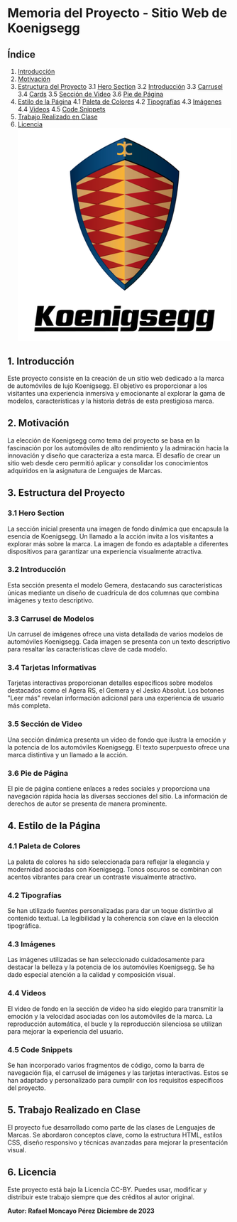 
# Memoria del Proyecto - Sitio Web de Koenigsegg

## Índice
1. [Introducción](#1-introducción)
2. [Motivación](#2-motivación)
3. [Estructura del Proyecto](#3-estructura-del-proyecto)
   3.1 [Hero Section](#31-hero-section)
   3.2 [Introducción](#32-introducción)
   3.3 [Carrusel](#33-carrusel)
   3.4 [Cards](#34-cards)
   3.5 [Sección de Video](#35-sección-de-video)
   3.6 [Pie de Página](#36-pie-de-página)
4. [Estilo de la Página](#4-estilo-de-la-página)
   4.1 [Paleta de Colores](#41-paleta-de-colores)
   4.2 [Tipografías](#42-tipografías)
   4.3 [Imágenes](#43-imágenes)
   4.4 [Videos](#44-videos)
   4.5 [Code Snippets](#45-code-snippets)
5. [Trabajo Realizado en Clase](#5-trabajo-realizado-en-clase)
6. [Licencia](#6-licencia)
![Koenigsegg Logo](./imagenes/logo.png)
## 1. Introducción
Este proyecto consiste en la creación de un sitio web dedicado a la marca de automóviles de lujo Koenigsegg. El objetivo es proporcionar a los visitantes una experiencia inmersiva y emocionante al explorar la gama de modelos, características y la historia detrás de esta prestigiosa marca.

## 2. Motivación
La elección de Koenigsegg como tema del proyecto se basa en la fascinación por los automóviles de alto rendimiento y la admiración hacia la innovación y diseño que caracteriza a esta marca. El desafío de crear un sitio web desde cero permitió aplicar y consolidar los conocimientos adquiridos en la asignatura de Lenguajes de Marcas.

## 3. Estructura del Proyecto
### 3.1 Hero Section
La sección inicial presenta una imagen de fondo dinámica que encapsula la esencia de Koenigsegg. Un llamado a la acción invita a los visitantes a explorar más sobre la marca. La imagen de fondo es adaptable a diferentes dispositivos para garantizar una experiencia visualmente atractiva.

### 3.2 Introducción
Esta sección presenta el modelo Gemera, destacando sus características únicas mediante un diseño de cuadrícula de dos columnas que combina imágenes y texto descriptivo.

### 3.3 Carrusel de Modelos
Un carrusel de imágenes ofrece una vista detallada de varios modelos de automóviles Koenigsegg. Cada imagen se presenta con un texto descriptivo para resaltar las características clave de cada modelo.

### 3.4 Tarjetas Informativas
Tarjetas interactivas proporcionan detalles específicos sobre modelos destacados como el Agera RS, el Gemera y el Jesko Absolut. Los botones "Leer más" revelan información adicional para una experiencia de usuario más completa.

### 3.5 Sección de Video
Una sección dinámica presenta un video de fondo que ilustra la emoción y la potencia de los automóviles Koenigsegg. El texto superpuesto ofrece una marca distintiva y un llamado a la acción.

### 3.6 Pie de Página
El pie de página contiene enlaces a redes sociales y proporciona una navegación rápida hacia las diversas secciones del sitio. La información de derechos de autor se presenta de manera prominente.

## 4. Estilo de la Página
### 4.1 Paleta de Colores
La paleta de colores ha sido seleccionada para reflejar la elegancia y modernidad asociadas con Koenigsegg. Tonos oscuros se combinan con acentos vibrantes para crear un contraste visualmente atractivo.

### 4.2 Tipografías
Se han utilizado fuentes personalizadas para dar un toque distintivo al contenido textual. La legibilidad y la coherencia son clave en la elección tipográfica.

### 4.3 Imágenes
Las imágenes utilizadas se han seleccionado cuidadosamente para destacar la belleza y la potencia de los automóviles Koenigsegg. Se ha dado especial atención a la calidad y composición visual.

### 4.4 Videos
El video de fondo en la sección de video ha sido elegido para transmitir la emoción y la velocidad asociadas con los automóviles de la marca. La reproducción automática, el bucle y la reproducción silenciosa se utilizan para mejorar la experiencia del usuario.

### 4.5 Code Snippets
Se han incorporado varios fragmentos de código, como la barra de navegación fija, el carrusel de imágenes y las tarjetas interactivas. Estos se han adaptado y personalizado para cumplir con los requisitos específicos del proyecto.

## 5. Trabajo Realizado en Clase
El proyecto fue desarrollado como parte de las clases de Lenguajes de Marcas. Se abordaron conceptos clave, como la estructura HTML, estilos CSS, diseño responsivo y técnicas avanzadas para mejorar la presentación visual.

## 6. Licencia
Este proyecto está bajo la Licencia CC-BY. Puedes usar, modificar y distribuir este trabajo siempre que des créditos al autor original.

**Autor: Rafael Moncayo Pérez**
**Diciembre de 2023**
